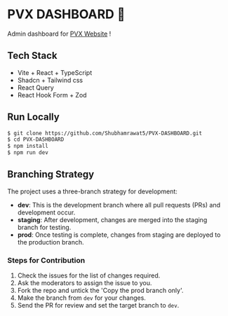 # PVX DASHBOARD 🚀

Admin dashboard for [PVX Website](https://pvxcommunity.com) !

## Tech Stack

- Vite + React + TypeScript
- Shadcn + Tailwind css
- React Query
- React Hook Form + Zod

## Run Locally

```bash
$ git clone https://github.com/Shubhamrawat5/PVX-DASHBOARD.git
$ cd PVX-DASHBOARD
$ npm install
$ npm run dev
```

## Branching Strategy

The project uses a three-branch strategy for development:

- **dev**: This is the development branch where all pull requests (PRs) and development occur.
- **staging**: After development, changes are merged into the staging branch for testing.
- **prod**: Once testing is complete, changes from staging are deployed to the production branch.

### Steps for Contribution

1. Check the issues for the list of changes required.
2. Ask the moderators to assign the issue to you.
3. Fork the repo and untick the 'Copy the prod branch only'.
4. Make the branch from `dev` for your changes.
5. Send the PR for review and set the target branch to `dev`.

